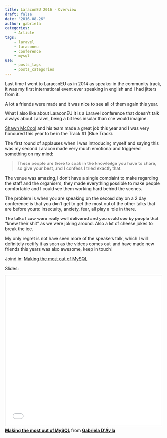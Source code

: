 ```yaml
---
title: LaraconEU 2016 - Overview
draft: false
date: "2016-08-26"
author: gabriela
categories:
    - Article
tags:
    - laravel
    - laraconeu
    - conference
    - mysql
use:
    - posts_tags
    - posts_categories
---
```


Last time I went to LaraconEU as in 2014 as speaker in the community track, it was my first international event ever speaking in english and I had jitters from it.

A lot a friends were made and it was nice to see all of them again this year.

What I also like about LaraconEU it is a Laravel conference that doesn’t talk always about Laravel, being a bit less insular than one would imagine.

[Shawn McCool](http://shawnmc.cool/) and his team made a great job this year and I was very honoured this year to be in the Track #1 (Blue Track).

The first round of applauses when I was introducing myself and saying this was my second Laracon made very much emotional and triggered something on my mind:
>These people are there to soak in the knowledge you have to share, so give your best, and I confess I tried exactly that.

The venue was amazing, I don’t have a single complaint to make regarding the staff and the organisers, they made everything possible to make people comfortable and I could see them working hard behind the scenes.

The problem is when you are speaking on the second day on a 2 day conference is that you don’t get to get the most out of the other talks that are before yours: insecurity, anxiety, fear, all play a role in there.

The talks I saw were really well delivered and you could see by people that “knew their shit” as we were joking around. Also a lot of cheese jokes to break the ice.

My only regret is not have seen more of the speakers talk, which I will definitely rectify it as soon as the videos comes out, and have made new friends this years was also awesome, keep in touch!

Joind.in: [Making the most out of MySQL](https://joind.in/event/laracon-eu-2016/making-the-most-out-of-mysql)

Slides:
<iframe src="//www.slideshare.net/slideshow/embed_code/key/1RGNlWr7HJBTjM" width="595" height="485" frameborder="0" marginwidth="0" marginheight="0" scrolling="no" style="border:1px solid #CCC; border-width:1px; margin-bottom:5px; max-width: 100%;" allowfullscreen> </iframe> <div style="margin-bottom:5px"> <strong> <a href="//www.slideshare.net/gabidavila/making-the-most-out-of-mysql" title="Making the most out of MySQL" target="_blank">Making the most out of MySQL</a> </strong> from <strong><a target="_blank" href="//www.slideshare.net/gabidavila">Gabriela D&#x27;Ávila</a></strong> </div>
